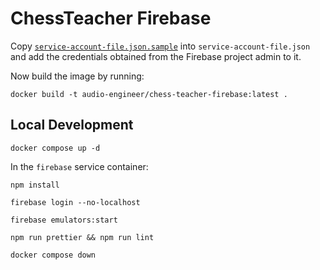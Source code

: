 # ChessTeacher Firebase

Copy [`service-account-file.json.sample`](./service-account-file.json.sample) into `service-account-file.json` and add
the credentials obtained from the Firebase project admin to it.

Now build the image by running:

```shell
docker build -t audio-engineer/chess-teacher-firebase:latest .
```

## Local Development

```shell
docker compose up -d
```

In the `firebase` service container:

```shell
npm install
```

```shell
firebase login --no-localhost
```

```shell
firebase emulators:start
```

```shell
npm run prettier && npm run lint
```

```shell
docker compose down
```
